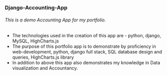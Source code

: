 ### Django-Accounting-App

###### This is a demo Accounting App for my portfolio.

- The technologies used in the creation of this app are - python, django, MySQL, HighCharts.js
- The purpose of this portfolio app is to demonstrate by proficiency in web-development, python, django full stack, SQL database design and queries, HighCharts.js library
- In addition to above this app also demonstrates my knowledge in Data visualization and Accountancy.